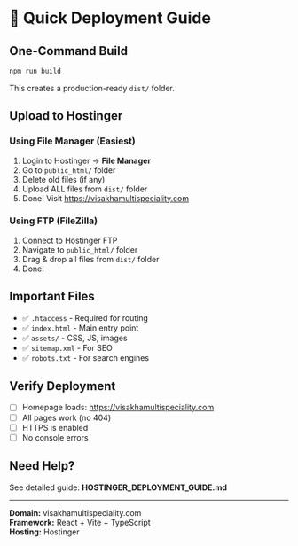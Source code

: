 # 🚀 Quick Deployment Guide

## One-Command Build
```bash
npm run build
```

This creates a production-ready `dist/` folder.

## Upload to Hostinger

### Using File Manager (Easiest)
1. Login to Hostinger → **File Manager**
2. Go to `public_html/` folder
3. Delete old files (if any)
4. Upload ALL files from `dist/` folder
5. Done! Visit https://visakhamultispeciality.com

### Using FTP (FileZilla)
1. Connect to Hostinger FTP
2. Navigate to `public_html/` folder
3. Drag & drop all files from `dist/` folder
4. Done!

## Important Files
- ✅ `.htaccess` - Required for routing
- ✅ `index.html` - Main entry point
- ✅ `assets/` - CSS, JS, images
- ✅ `sitemap.xml` - For SEO
- ✅ `robots.txt` - For search engines

## Verify Deployment
- [ ] Homepage loads: https://visakhamultispeciality.com
- [ ] All pages work (no 404)
- [ ] HTTPS is enabled
- [ ] No console errors

## Need Help?
See detailed guide: **HOSTINGER_DEPLOYMENT_GUIDE.md**

---

**Domain:** visakhamultispeciality.com  
**Framework:** React + Vite + TypeScript  
**Hosting:** Hostinger
